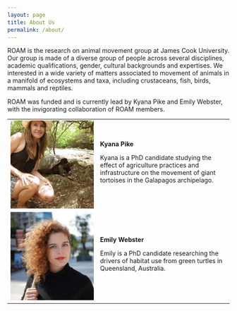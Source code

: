 ```yaml
---
layout: page
title: About Us
permalink: /about/
---
```


ROAM is the research on animal movement group at James Cook University. Our group is made of a diverse group of people across several disciplines, academic qualifications, gender, cultural backgrounds and expertises. We interested in a wide variety of matters associated to movement of animals in a manifold of ecosystems and taxa, including crustaceans, fish, birds, mammals and reptiles.

ROAM was funded and is currently lead by Kyana Pike and Emily Webster, with the invigorating collaboration of ROAM members.  


<table>
  <tr>
    <td width="250"> <img src="../images/people/kp.jpg"  alt="Kyana Pike" width = "200" height = "200" ></td>
    <td width="350">
        <b>Kyana Pike</b>
        <p>Kyana is a PhD candidate studying the effect of agriculture practices and infrastructure on the movement of giant tortoises in the Galapagos archipelago.</p>
    </td>
   </tr> 
   <tr>
      <td width="250"><img src="../images/people/ew.jpg" alt="Emily Webster" width = "200" height = "200"></td>
      <td width="350">
        <b>Emily Webster</b>
        <p>Emily is a PhD candidate researching the drivers of habitat use from green turtles in Queensland, Australia.</p>
      </td>
  </tr>
</table>